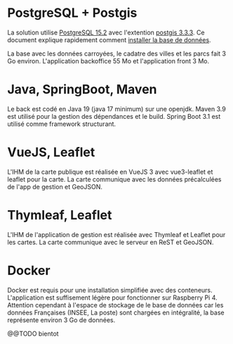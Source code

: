 # PostgreSQL + Postgis

La solution utilise [PostgreSQL 15.2](https://www.postgresql.org/docs/) avec l'extention [postgis 3.3.3](https://postgis.net/docs/).
Ce document explique rapidement comment [installer la base de données](https://houarinourreddine.medium.com/integrate-spring-boot-and-postgis-to-manage-spatial-data-272edacf2cb).

La base avec les données carroyées, le cadatre des villes et les parcs fait 3 Go environ. L'application backoffice 55 Mo et l'application front 3 Mo.

# Java, SpringBoot, Maven

Le back est codé en Java 19 (java 17 minimum) sur une openjdk. 
Maven 3.9 est utilisé pour la gestion des dépendances et le build. 
Spring Boot 3.1 est utilisé comme framework structurant.

# VueJS, Leaflet

L'IHM de la carte publique est réalisée en VueJS 3 avec vue3-leaflet et leaflet pour la carte. La carte communique avec les données précalculées de l'app de gestion et GeoJSON.

# Thymleaf, Leaflet
L'IHM de l'application de gestion est réalisée avec Thymleaf et Leaflet pour les cartes. La carte communique avec le serveur en ReST et GeoJSON.

# Docker

Docker est requis pour une installation simplifiée avec des conteneurs.
L'application est suffisement légère pour fonctionner sur Raspberry Pi 4. Attention cependant à l'espace de stockage de le base de données car les données Françaises (INSEE, La poste) sont chargées en intégralité, la base représente environ 3 Go de données.

@@TODO bientot







